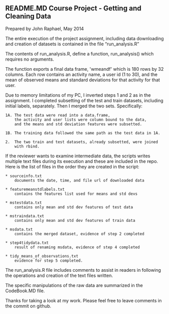 
<h2>README.MD Course Project - Getting and Cleaning Data</h2>

<p>Prepared by John Raphael, May 2014</p>

<p>The entire execution of the project assignment, including data downloading and creation of
datasets is contained in the file &ldquo;run_analysis.R&rdquo;</p>

<p>The contents of run_analysis.R, define a function, run_analysis() which requires
no arguments. </p>

<p>The function exports a final data frame, &#39;wmeandf&#39; which is
180 rows by 32 columns.  Each row contains an activity name, a user id (1 to 30), and
the mean of observed means and standard deviations for that activity for that user.</p>

<p>Due to memory limitations of my PC, I inverted steps 1 and 2 as in the assignment.
I completed subsetting of the test and train datasets, including initial labels, separately.
Then I merged the two sets.
Specifically:</p>

<pre><code>1A. The test data were read into a data.frame, 
    the activity and user lists were column bound to the data,
    and the means and std deviation features were subsetted.

1B. The training data followed the same path as the test data in 1A.

2.  The two train and test datasets, already subsetted, were joined
    with rbind.
</code></pre>

<p>If the reviewer wants to examine intermediate data, the scripts writes multiple
text files during its execution and these are included in the repo.
Here is the list of files in the order they are created in the script:</p>

<pre><code>* sourceinfo.txt             
    documents the date, time, and file url of downloaded data

* featuremeanstdlabels.txt   
    contains the features list used for means and std devs

* mstestdata.txt             
    contains only mean and std dev features of test data

* mstraindata.txt            
    contains only mean and std dev features of train data

* msdata.txt                 
    contains the merged dataset, evidence of step 2 completed

* step4tidydata.txt          
    result of renaming msdata, evidence of step 4 completed

* tidy_means_of_observations.txt 
    evidence for step 5 completed.
</code></pre>

<p>The run_analysis.R file includes comments to assist in readers in following
the operations and creation of the text files written.</p>

<p>The specific manipulations of the raw data are summarized in the CodeBook.MD file.</p>

<p>Thanks for taking a look at my work.  Please feel free to leave comments in the commit on github.</p>

</body>

</html>


